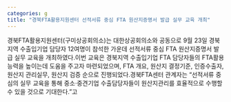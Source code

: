```yaml
---
categories: g
title: "경북FTA활용지원센터 선적서류 중심 FTA 원산지증명서 발급 실무 교육 개최"
---
```

경북FTA활용지원센터(구미상공회의소)는 대한상공회의소와 공동으로 9월 23일 경북지역 수출입기업 담당자 12여명이 참석한 가운데 선적서류 중심 FTA 원산지증명서 발급 실무 교육을 개최하였다.이번 교육은 경북지역 수출입기업 FTA 담당자들의 FTA활용능력을 높이는데 도움을 주고자 마련되었으며, FTA 개요, 원산지 결정기준, 인증수출자, 원산지 관리실무, 원산지 검증 순으로 진행되었다.경북FTA센터 관계자는 “선적서류 중심의 실무 교육을 통해 중소·중견기업 수출담당자들이 원산지관리를 효율적으로 수행할 수 있을 것으로 기대한다.”고